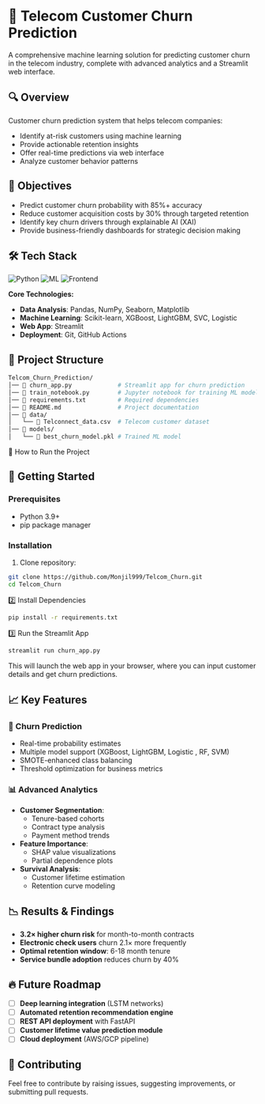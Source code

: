 # 📡 Telecom Customer Churn Prediction


A comprehensive machine learning solution for predicting customer churn in the telecom industry, complete with advanced analytics and a Streamlit web interface.

## 🔍 Overview
Customer churn prediction system that helps telecom companies:
- Identify at-risk customers using machine learning
- Provide actionable retention insights
- Offer real-time predictions via web interface
- Analyze customer behavior patterns

## 🎯 Objectives
- Predict customer churn probability with 85%+ accuracy
- Reduce customer acquisition costs by 30% through targeted retention
- Identify key churn drivers through explainable AI (XAI)
- Provide business-friendly dashboards for strategic decision making

## 🛠️ Tech Stack
![Python](https://img.shields.io/badge/Python-3.9%2B-blue)
![ML](https://img.shields.io/badge/Machine_Learning-XGBoost%7CLightGBM%7CCatBoost-orange)
![Frontend](https://img.shields.io/badge/Web_Framework-Streamlit-ff69b4)

**Core Technologies:**
- **Data Analysis**: Pandas, NumPy, Seaborn, Matplotlib
- **Machine Learning**: Scikit-learn, XGBoost, LightGBM, SVC, Logistic
- **Web App**: Streamlit
- **Deployment**: Git, GitHub Actions

## 📂 Project Structure

```bash
Telcom_Churn_Prediction/
│── 📄 churn_app.py             # Streamlit app for churn prediction
│── 📄 train_notebook.py        # Jupyter notebook for training ML models
│── 📄 requirements.txt         # Required dependencies
│── 📄 README.md                # Project documentation
│── 📂 data/
│   └── 📄 Telconnect_data.csv  # Telecom customer dataset
│── 📂 models/
│   └── 📄 best_churn_model.pkl # Trained ML model
```
🚀 How to Run the Project

## 🚀 Getting Started

### Prerequisites
- Python 3.9+
- pip package manager

### Installation
1. Clone repository:
```bash
git clone https://github.com/Monjil999/Telcom_Churn.git
cd Telcom_Churn
```
2️⃣ Install Dependencies
```bash
pip install -r requirements.txt
```
3️⃣ Run the Streamlit App
```bash
streamlit run churn_app.py
```
This will launch the web app in your browser, where you can input customer details and get churn predictions.

## 📈 Key Features

### 🔮 Churn Prediction
- Real-time probability estimates  
- Multiple model support (XGBoost, LightGBM, Logistic , RF, SVM)  
- SMOTE-enhanced class balancing  
- Threshold optimization for business metrics  

### 📊 Advanced Analytics
- **Customer Segmentation**:
  - Tenure-based cohorts
  - Contract type analysis
  - Payment method trends
- **Feature Importance**:
  - SHAP value visualizations
  - Partial dependence plots
- **Survival Analysis**:
  - Customer lifetime estimation
  - Retention curve modeling

## 📉 Results & Findings
- **3.2× higher churn risk** for month-to-month contracts  
- **Electronic check users** churn 2.1× more frequently  
- **Optimal retention window**: 6-18 month tenure  
- **Service bundle adoption** reduces churn by 40%  

## 🔥 Future Roadmap
- [ ] **Deep learning integration** (LSTM networks)  
- [ ] **Automated retention recommendation engine**  
- [ ] **REST API deployment** with FastAPI  
- [ ] **Customer lifetime value prediction module**  
- [ ] **Cloud deployment** (AWS/GCP pipeline)
  
## 🤝 Contributing
Feel free to contribute by raising issues, suggesting improvements, or submitting pull requests.

